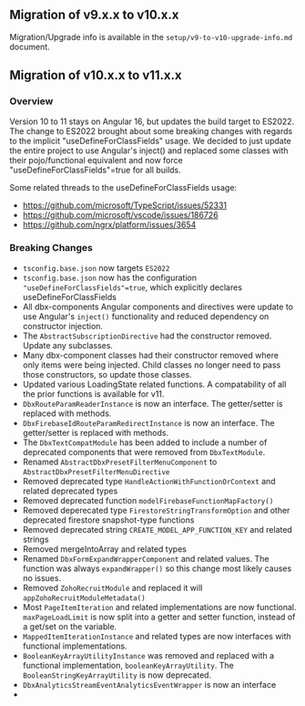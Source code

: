 ## Migration of v9.x.x to v10.x.x
Migration/Upgrade info is available in the `setup/v9-to-v10-upgrade-info.md` document.

## Migration of v10.x.x to v11.x.x
### Overview
Version 10 to 11 stays on Angular 16, but updates the build target to ES2022. The change to ES2022 brought about some breaking changes with regards to the implicit "useDefineForClassFields" usage. We decided to just update the entire project to use Angular's inject() and replaced some classes with their pojo/functional equivalent and now force "useDefineForClassFields"=true for all builds.

Some related threads to the useDefineForClassFields usage:
- https://github.com/microsoft/TypeScript/issues/52331
- https://github.com/microsoft/vscode/issues/186726
- https://github.com/ngrx/platform/issues/3654

### Breaking Changes
- `tsconfig.base.json` now targets `ES2022`
- `tsconfig.base.json` now has the configuration `"useDefineForClassFields"=true`, which explicitly declares useDefineForClassFields
- All dbx-components Angular components and directives were update to use Angular's `inject()` functionality and reduced dependency on constructor injection.
- The `AbstractSubscriptionDirective` had the constructor removed. Update any subclasses.
- Many dbx-component classes had their constructor removed where only items were being injected. Child classes no longer need to pass those constructors, so update those classes.
- Updated various LoadingState related functions. A compatability of all the prior functions is available for v11.
- `DbxRouteParamReaderInstance` is now an interface. The getter/setter is replaced with methods.
- `DbxFirebaseIdRouteParamRedirectInstance` is now an interface. The getter/setter is replaced with methods.
- The `DbxTextCompatModule` has been added to include a number of deprecated components that were removed from `DbxTextModule`.
- Renamed `AbstractDbxPresetFilterMenuComponent` to `AbstractDbxPresetFilterMenuDirective`
- Removed deprecated type `HandleActionWithFunctionOrContext` and related deprecated types
- Removed deprecated function `modelFirebaseFunctionMapFactory()`
- Removed deperecated type `FirestoreStringTransformOption` and other deprecated firestore snapshot-type functions
- Removed deprecated string `CREATE_MODEL_APP_FUNCTION_KEY` and related strings
- Removed mergeIntoArray and related types
- Renamed `DbxFormExpandWrapperComponent` and related values. The function was always `expandWrapper()` so this change most likely causes no issues.
- Removed `ZohoRecruitModule` and replaced it will `appZohoRecruitModuleMetadata()`
- Most `PageItemIteration` and related implementations are now functional. `maxPageLoadLimit` is now split into a getter and setter function, instead of a get/set on the variable.
- `MappedItemIterationInstance` and related types are now interfaces with functional implementations. 
- `BooleanKeyArrayUtilityInstance` was removed and replaced with a functional implementation, `booleanKeyArrayUtility`. The `BooleanStringKeyArrayUtility` is now deprecated.
- `DbxAnalyticsStreamEventAnalyticsEventWrapper` is now an interface
- 
